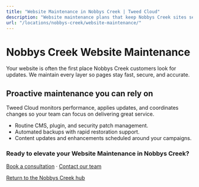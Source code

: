 ```yaml
---
title: "Website Maintenance in Nobbys Creek | Tweed Cloud"
description: "Website maintenance plans that keep Nobbys Creek sites secure and up to date."
url: "/locations/nobbys-creek/website-maintenance/"
---
```


# Nobbys Creek Website Maintenance

Your website is often the first place Nobbys Creek customers look for updates. We maintain every layer so pages stay fast, secure, and accurate.

## Proactive maintenance you can rely on

Tweed Cloud monitors performance, applies updates, and coordinates changes so your team can focus on delivering great service.

- Routine CMS, plugin, and security patch management.
- Automated backups with rapid restoration support.
- Content updates and enhancements scheduled around your campaigns.

### Ready to elevate your Website Maintenance in Nobbys Creek?

[Book a consultation](/consultation/) · [Contact our team](/contact/)

[Return to the Nobbys Creek hub](/locations/nobbys-creek/)
